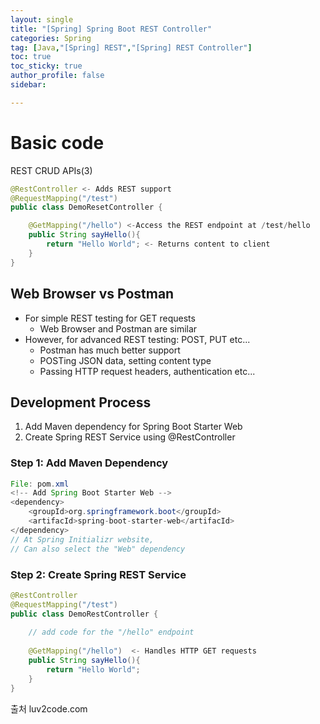 ```yaml
---
layout: single
title: "[Spring] Spring Boot REST Controller"
categories: Spring
tag: [Java,"[Spring] REST","[Spring] REST Controller"]
toc: true
toc_sticky: true
author_profile: false
sidebar:

---
```

# Basic code
REST CRUD APIs(3)

```java
@RestController <- Adds REST support
@RequestMapping("/test") 
public class DemoResetController {

	@GetMapping("/hello") <-Access the REST endpoint at /test/hello
	public String sayHello(){
		return "Hello World"; <- Returns content to client
	}
}
```

## Web Browser vs Postman
- For simple REST testing for GET requests
	- Web Browser and Postman are similar
- However, for advanced REST testing: POST, PUT etc...
	- Postman has much better support
	- POSTing JSON data, setting content type
	- Passing HTTP request headers, authentication etc...

## Development Process
1. Add Maven dependency for Spring Boot Starter Web
2. Create Spring REST Service using @RestController

### Step 1: Add Maven Dependency

```java
File: pom.xml
<!-- Add Spring Boot Starter Web -->
<dependency>
	<groupId>org.springframework.boot</groupId>
	<artifacId>spring-boot-starter-web</artifacId>
</dependency>
// At Spring Initializr website,
// Can also select the "Web" dependency
```

### Step 2: Create Spring REST Service

```java
@RestController  
@RequestMapping("/test")  
public class DemoRestController {  
  
    // add code for the "/hello" endpoint  
  
    @GetMapping("/hello")  <- Handles HTTP GET requests
    public String sayHello(){  
        return "Hello World";  
    }  
}

```

출처 luv2code.com